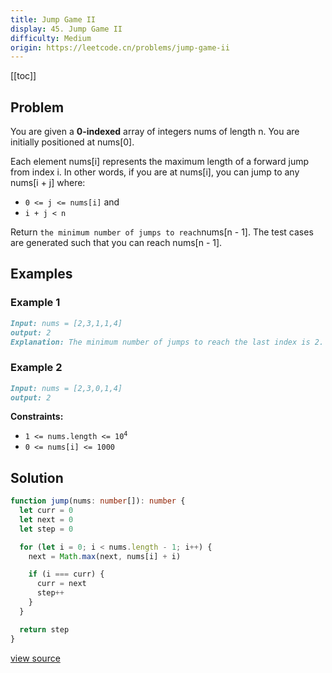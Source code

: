 ```yaml
---
title: Jump Game II
display: 45. Jump Game II
difficulty: Medium
origin: https://leetcode.cn/problems/jump-game-ii
---
```


[[toc]]

## Problem

You are given a **0-indexed** array of integers nums of length n. You are initially positioned at nums[0].

Each element nums[i] represents the maximum length of a forward jump from index i. In other words, if you are at nums[i], you can jump to any nums[i + j] where:

- <code>0 &lt;= j &lt;= nums[i]</code> and
- <code>i + j &lt; n</code>

Return `the minimum number of jumps to reach`nums[n - 1]. The test cases are generated such that you can reach nums[n - 1].

## Examples

### Example 1

```md
Input: nums = [2,3,1,1,4]
output: 2
Explanation: The minimum number of jumps to reach the last index is 2. Jump 1 step from index 0 to 1, then 3 steps to the last index.
```

### Example 2

```md
Input: nums = [2,3,0,1,4]
output: 2
```

**Constraints:**

- <code>1 &lt;= nums.length &lt;= 10<sup>4</sup></code>
- <code>0 &lt;= nums[i] &lt;= 1000</code>

## Solution

```ts
function jump(nums: number[]): number {
  let curr = 0
  let next = 0
  let step = 0

  for (let i = 0; i < nums.length - 1; i++) {
    next = Math.max(next, nums[i] + i)

    if (i === curr) {
      curr = next
      step++
    }
  }

  return step
}
```

[view source](https://leetcode.cn/problems/jump-game-ii)
